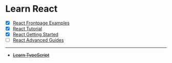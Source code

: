 # Learn React

* [X] [React Frontpage Examples](1-react-frontpage-examples/)
* [X] [React Tutorial](2-react-tutorial/)
* [X] [React Getting Started](3-react-getting-started/)
* [ ] [React Advanced Guides](4-react-advanced-guides/)

---

* ~~[Learn TypeScript](learn-typescript/)~~
